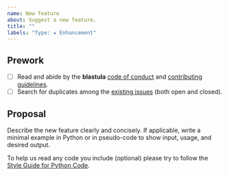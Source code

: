 ```yaml
---
name: New feature
about: Suggest a new feature.
title: ""
labels: "Type: ★ Enhancement"
---
```


## Prework

<!-- Modify when ported to posit + new name -->

- [ ] Read and abide by the **blastula** [code of conduct](https://www.contributor-covenant.org/version/2/1/code_of_conduct/) and [contributing guidelines](https://github.com/blastula-jules/blastula/main/.github/CONTRIBUTING.md).
- [ ] Search for duplicates among the [existing issues](https://github.com/blastula-jules/blastula/issues) (both open and closed).

## Proposal

Describe the new feature clearly and concisely. If applicable, write a minimal example in Python or in pseudo-code to show input, usage, and desired output.

To help us read any code you include (optional) please try to follow the [Style Guide for Python Code](https://peps.python.org/pep-0008/).
